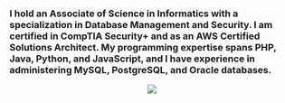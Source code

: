 ### I hold an Associate of Science in Informatics with a specialization in Database Management and Security. I am certified in CompTIA Security+ and as an AWS Certified Solutions Architect. My programming expertise spans PHP, Java, Python, and JavaScript, and I have experience in administering MySQL, PostgreSQL, and Oracle databases.




<p align="center">
  <a href="https://skillicons.dev">
    <img src="https://skillicons.dev/icons?i=git,aws,docker,py,mongodb,php" />
  </a>
</p>



<!--
**joharflo/joharflo** is a ✨ _special_ ✨ repository because its `README.md` (this file) appears on your GitHub profile.

Here are some ideas to get you started:

- 🔭 I’m currently working on ...
- 🌱 I’m currently learning ...
- 👯 I’m looking to collaborate on ...
- 🤔 I’m looking for help with ...
- 💬 Ask me about ...
- 📫 How to reach me: ...
- 😄 Pronouns: ...
- ⚡ Fun fact: ...
-->

